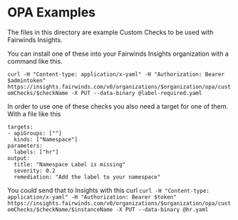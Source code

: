 # OPA Examples

The files in this directory are example Custom Checks to be used with Fairwinds Insights.

You can install one of these into your Fairwinds Insights organization with a command like this.

`curl -H "Content-type: application/x-yaml" -H "Authorization: Bearer $admintoken" https://insights.fairwinds.com/v0/organizations/$organization/opa/customChecks/$checkName -X PUT --data-binary @label-required.yaml`

In order to use one of these checks you also need a target for one of them. With a file like this
```
targets:
- apiGroups: [""]
  kinds: ["Namespace"]
parameters:
  labels: ["hr"]
output:
  title: "Namespace Label is missing"
  severity: 0.2
  remediation: "Add the label to your namespace"
```

You could send that to Insights with this curl
`curl -H "Content-type: application/x-yaml" -H "Authorization: Bearer $token" https://insights.fairwinds.com/v0/organizations/$organization/opa/customChecks/$checkName/$instanceName -X PUT --data-binary @hr.yaml`